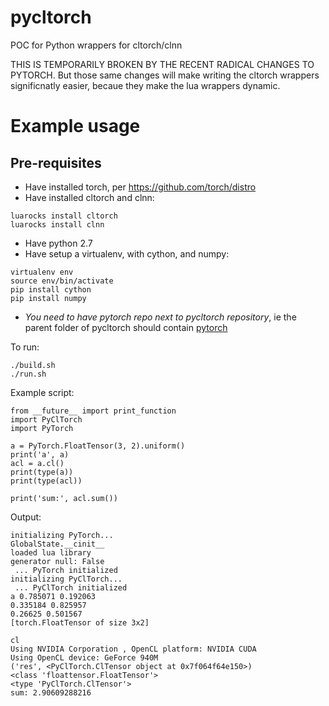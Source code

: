 # pycltorch
POC for Python wrappers for cltorch/clnn

THIS IS TEMPORARILY BROKEN BY THE RECENT RADICAL CHANGES TO PYTORCH. But those same changes will make writing the cltorch wrappers significnatly easier, becaue they make the lua wrappers dynamic.

# Example usage

## Pre-requisites

* Have installed torch, per https://github.com/torch/distro
* Have installed cltorch and clnn:
```
luarocks install cltorch
luarocks install clnn
```
* Have python 2.7
* Have setup a virtualenv, with cython, and numpy:
```
virtualenv env
source env/bin/activate
pip install cython
pip install numpy
```
* *You need to have pytorch repo next to pycltorch repository*, ie the parent folder of pycltorch should contain [pytorch](https://github.com/hughperkins/pytorch)

To run:
```
./build.sh
./run.sh
```

Example script:
```
from __future__ import print_function
import PyClTorch
import PyTorch

a = PyTorch.FloatTensor(3, 2).uniform()
print('a', a)
acl = a.cl()
print(type(a))
print(type(acl))

print('sum:', acl.sum())
```

Output:
```
initializing PyTorch...
GlobalState.__cinit__
loaded lua library
generator null: False
 ... PyTorch initialized
initializing PyClTorch...
 ... PyClTorch initialized
a 0.785071 0.192063
0.335184 0.825957
0.26625 0.501567
[torch.FloatTensor of size 3x2]

cl
Using NVIDIA Corporation , OpenCL platform: NVIDIA CUDA
Using OpenCL device: GeForce 940M
('res', <PyClTorch.ClTensor object at 0x7f064f64e150>)
<class 'floattensor.FloatTensor'>
<type 'PyClTorch.ClTensor'>
sum: 2.90609288216
```

